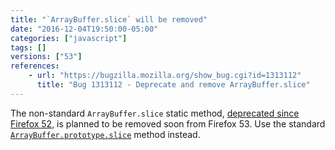 ```yaml
---
title: "`ArrayBuffer.slice` will be removed"
date: "2016-12-04T19:50:00-05:00"
categories: ["javascript"]
tags: []
versions: ["53"]
references:
    - url: "https://bugzilla.mozilla.org/show_bug.cgi?id=1313112"
      title: "Bug 1313112 - Deprecate and remove ArrayBuffer.slice"
---
```

The non-standard `ArrayBuffer.slice` static method, [deprecated since Firefox 52](https://www.fxsitecompat.com/en-CA/docs/2016/arraybuffer-slice-has-been-deprecated/), is planned to be removed soon from Firefox 53. Use the standard [`ArrayBuffer.prototype.slice`](https://developer.mozilla.org/en-US/docs/Web/JavaScript/Reference/Global_Objects/ArrayBuffer/slice) method instead.
